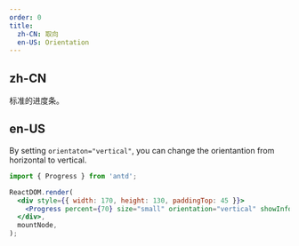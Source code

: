 ```yaml
---
order: 0
title:
  zh-CN: 取向
  en-US: Orientation
---
```


## zh-CN

标准的进度条。

## en-US

By setting `orientaton="vertical"`, you can change the orientantion from horizontal to vertical.

```jsx
import { Progress } from 'antd';

ReactDOM.render(
  <div style={{ width: 170, height: 130, paddingTop: 45 }}>
    <Progress percent={70} size="small" orientation="vertical" showInfo />
  </div>,
  mountNode,
);
```
